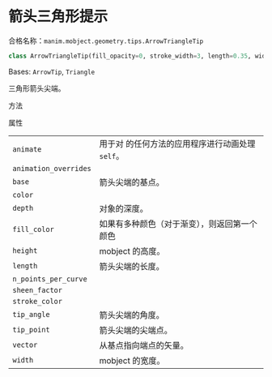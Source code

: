 # 箭头三角形提示

合格名称：`manim.mobject.geometry.tips.ArrowTriangleTip`

```py
class ArrowTriangleTip(fill_opacity=0, stroke_width=3, length=0.35, width=0.35, start_angle=3.141592653589793, **kwargs)
```

Bases: `ArrowTip`, `Triangle`

三角形箭头尖端。

方法



属性

|||
|-|-|
`animate`|用于对 的任何方法的应用程序进行动画处理`self`。
`animation_overrides`|
`base`|箭头尖端的基点。
`color`|
`depth`|对象的深度。
`fill_color`|如果有多种颜色（对于渐变），则返回第一个颜色
`height`|mobject 的高度。
`length`|箭头尖端的长度。
`n_points_per_curve`|
`sheen_factor`|
`stroke_color`|
`tip_angle`|箭头尖端的角度。
`tip_point`|箭头尖端的尖端点。
`vector`|从基点指向端点的矢量。
`width`|mobject 的宽度。
